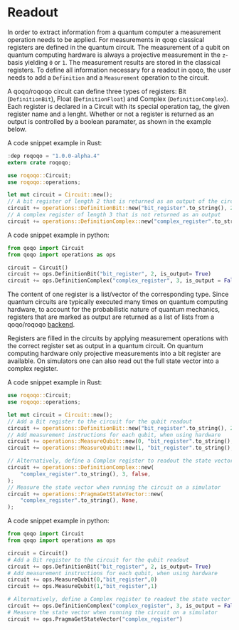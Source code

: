 # Readout

In order to extract information from a quantum computer a measurement operation needs to be applied. For measurements in qoqo classical registers are defined in the quantum circuit. The measurement of a qubit on quantum computing hardware is always a projective measurement in the `z`-basis yielding `0` or `1`. The measurement results are stored in the classical registers. To define all information necessary for a readout in qoqo, the user needs to add a `Definition` and a `Measurement` operation to the circuit.

A qoqo/roqoqo circuit can define three types of registers: Bit (`DefinitionBit`), Float (`DefinitionFloat`) and Complex (`DefinitionComplex`).
Each register is declared in a Circuit with its special operation tag, the given register name and a lenght. Whether or not a register is returned as an output is controlled by a boolean paramater, as shown in the example below.

A code snippet example in Rust:

```rust
:dep roqoqo = "1.0.0-alpha.4"
extern crate roqoqo;

use roqoqo::Circuit;
use roqoqo::operations;

let mut circuit = Circuit::new();
// A bit register of length 2 that is returned as an output of the circuit
circuit += operations::DefinitionBit::new("bit_register".to_string(), 2, true);
// A complex register of length 3 that is not returned as an output
circuit += operations::DefinitionComplex::new("complex_register".to_string(), 3, false);
```

A code snippet example in python:

```python
from qoqo import Circuit
from qoqo import operations as ops

circuit = Circuit()
circuit += ops.DefinitionBit("bit_register", 2, is_output= True)
circuit += ops.DefinitionComplex("complex_register", 3, is_output = False)
```

The content of one register is a list/vector of the corresponding type. Since quantum circuits are typically executed many times on quantum computing hardware, to account for the probabilistic nature of quantum mechanics, registers that are marked as output are returned as a list of lists from a qoqo/roqoqo [backend](src/backend).

Registers are filled in the circuits by applying measurement operations with the correct register set as output in a quantum circuit.
On quantum computing hardware only projective measurements into a bit register are available. On simulators one can also read out the full state vector into a complex register.

A code snippet example in Rust:

```rust
use roqoqo::Circuit;
use roqoqo::operations;

let mut circuit = Circuit::new();
// Add a Bit register to the circuit for the qubit readout
circuit += operations::DefinitionBit::new("bit_register".to_string(), 2, true);
// Add measurement instructions for each qubit, when using hardware
circuit += operations::MeasureQubit::new(0, "bit_register".to_string(), 0);
circuit += operations::MeasureQubit::new(1, "bit_register".to_string(), 1);

// Alternatively, define a Complex register to readout the state vector
circuit += operations::DefinitionComplex::new(
    "complex_register".to_string(), 3, false,
);
// Measure the state vector when running the circuit on a simulator
circuit += operations::PragmaGetStateVector::new(
    "complex_register".to_string(), None,
);
```

A code snippet example in python:

```python
from qoqo import Circuit
from qoqo import operations as ops

circuit = Circuit()
# Add a Bit register to the circuit for the qubit readout
circuit += ops.DefinitionBit("bit_register", 2, is_output= True)
# Add measurement instructions for each qubit, when using hardware
circuit += ops.MeasureQubit(0,"bit_register",0)
circuit += ops.MeasureQubit(1,"bit_register",1)

# Alternatively, define a Complex register to readout the state vector
circuit += ops.DefinitionComplex("complex_register", 3, is_output = False)
# Measure the state vector when running the circuit on a simulator
circuit += ops.PragmaGetStateVector("complex_register")
```
